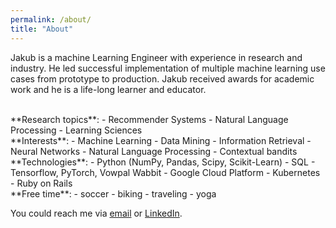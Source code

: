 ```yaml
---
permalink: /about/
title: "About"
---
```


Jakub is a machine Learning Engineer with experience in research and industry. He led successful implementation of multiple machine learning use cases from prototype to production. Jakub received awards for academic work and he is a life-long learner and educator.

<br>
**Research topics**:
- Recommender Systems
- Natural Language Processing
- Learning Sciences

<br>
**Interests**: 
- Machine Learning
- Data Mining
- Information Retrieval
- Neural Networks
- Natural Language Processing
- Contextual bandits

<br>
**Technologies**:
- Python (NumPy, Pandas, Scipy, Scikit-Learn)
- SQL
- Tensorflow, PyTorch, Vowpal Wabbit
- Google Cloud Platform
- Kubernetes
- Ruby on Rails

<br>
**Free time**:
- soccer
- biking
- traveling
- yoga


You could reach me via [email](mailto:jakub.macina@gmail.com) or [LinkedIn](https://www.linkedin.com/in/jakubmacina/). 